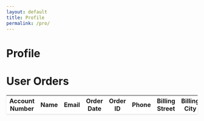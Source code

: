 ```yaml
---
layout: default
title: Profile
permalink: /pro/
---
```


# Profile



<!DOCTYPE html>
<html lang="en">
<head>
  <meta charset="UTF-8">
  <meta name="viewport" content="width=device-width, initial-scale=1.0">
  <title>Orders</title>
  <style>
/* Table Styles */
table {
  width: 100%;
  border-collapse: collapse;
  margin: 20px 0;
  background-color: #fff;
  box-shadow: 0 2px 4px rgba(0, 0, 0, 0.1);
}

th, td {
  padding: 12px 15px;
  text-align: left;
  border: 1px solid #ddd;
}

/* Header Row */
th {
  background-color: #4CAF50;
  color: white;
  font-weight: bold;
}

/* Alternating Row Colors */
tr:nth-child(even) {
  background-color: #f2f2f2;
}

/* Hover Effect */
tr:hover {
  background-color: #f1f1f1;
}

/* Responsive Table */
@media screen and (max-width: 768px) {
  table {
    display: block;
    overflow-x: auto;
    white-space: nowrap;
  }

  th, td {
    font-size: 14px;
  }
}
  </style>
</head>
<body>
  <h1>User Orders</h1>
  <table id="orderTable">
    <thead>
      <tr>
        <th>Account Number</th>
        <th>Name</th>
        <th>Email</th>
        <th>Order Date</th>
        <th>Order ID</th>
        <th>Phone</th>
        <th>Billing Street</th>
        <th>Billing City</th>
        <th>Billing State</th>
        <th>Billing Postal</th>
        <th>Billing Country</th>
        <th>Shipping Street</th>
        <th>Shipping City</th>
        <th>Shipping State</th>
        <th>Shipping Postal</th>
        <th>Shipping Country</th>
        <th>Item Name</th>
        <th>Item Quantity</th>
        <th>Item Price</th>
        <th>Total Amount</th>
        <th>Tracking Number</th>
      </tr>
    </thead>
    <tbody>
      <!-- Rows will be dynamically added here -->
    </tbody>
  </table>
  <script src="script.js"></script>
</body>
</html>


  <script>
document.addEventListener("DOMContentLoaded", function () {
  const loggedInEmail = "johndoe@example.com"; // Replace with actual logged-in user's email
  const tableBody = document.querySelector("#orderTable tbody");

  fetch("https://raw.githubusercontent.com/m-cochran/Randomerr/main/orders.json")
    .then(response => {
      if (!response.ok) throw new Error(`HTTP error! status: ${response.status}`);
      return response.json();
    })
    .then(data => {
      // Filter data for the logged-in user's email
      const userOrders = data.filter(order => order.Email === loggedInEmail);

      if (userOrders.length > 0) {
        userOrders.forEach(order => {
          const row = document.createElement("tr");
          row.innerHTML = `
            <td>${order["Account Number"] || "N/A"}</td>
            <td>${order["Name"] || "N/A"}</td>
            <td>${order["Email"] || "N/A"}</td>
            <td>${order["Order Date"] || "N/A"}</td>
            <td>${order["Order ID"] || "N/A"}</td>
            <td>${order["Phone"] || "N/A"}</td>
            <td>${order["Billing Street"] || "N/A"}</td>
            <td>${order["Billing City"] || "N/A"}</td>
            <td>${order["Billing State"] || "N/A"}</td>
            <td>${order["Billing Postal"] || "N/A"}</td>
            <td>${order["Billing Country"] || "N/A"}</td>
            <td>${order["Shipping Street"] || "N/A"}</td>
            <td>${order["Shipping City"] || "N/A"}</td>
            <td>${order["Shipping State"] || "N/A"}</td>
            <td>${order["Shipping Postal"] || "N/A"}</td>
            <td>${order["Shipping Country"] || "N/A"}</td>
            <td>${order["Item Name"] || "N/A"}</td>
            <td>${order["Item Quantity"] || "N/A"}</td>
            <td>$${order["Item Price"] || "N/A"}</td>
            <td>$${order["Total Amount"] || "N/A"}</td>
            <td>${order["Tracking Number"] || "N/A"}</td>
          `;
          tableBody.appendChild(row);
        });
      } else {
        tableBody.innerHTML = `
          <tr>
            <td colspan="21" style="text-align: center;">No orders found for this user.</td>
          </tr>
        `;
      }
    })
    .catch(error => {
      console.error("Error fetching orders.json:", error);
      tableBody.innerHTML = `
        <tr>
          <td colspan="21" style="text-align: center;">Error loading data. Please try again later.</td>
        </tr>
      `;
    });
});

  </script>

</body>
</html>
